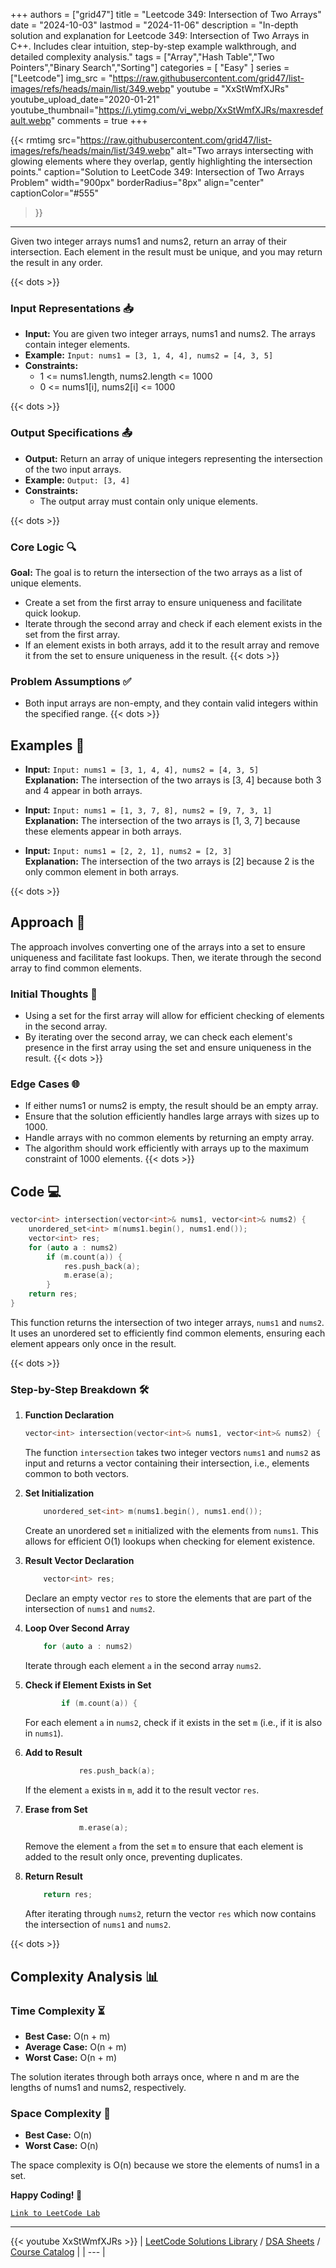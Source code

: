 
+++
authors = ["grid47"]
title = "Leetcode 349: Intersection of Two Arrays"
date = "2024-10-03"
lastmod = "2024-11-06"
description = "In-depth solution and explanation for Leetcode 349: Intersection of Two Arrays in C++. Includes clear intuition, step-by-step example walkthrough, and detailed complexity analysis."
tags = ["Array","Hash Table","Two Pointers","Binary Search","Sorting"]
categories = [
    "Easy"
]
series = ["Leetcode"]
img_src = "https://raw.githubusercontent.com/grid47/list-images/refs/heads/main/list/349.webp"
youtube = "XxStWmfXJRs"
youtube_upload_date="2020-01-21"
youtube_thumbnail="https://i.ytimg.com/vi_webp/XxStWmfXJRs/maxresdefault.webp"
comments = true
+++


{{< rmtimg 
    src="https://raw.githubusercontent.com/grid47/list-images/refs/heads/main/list/349.webp" 
    alt="Two arrays intersecting with glowing elements where they overlap, gently highlighting the intersection points."
    caption="Solution to LeetCode 349: Intersection of Two Arrays Problem"
    width="900px"
    borderRadius="8px"
    align="center" 
    captionColor="#555"
>}}
---
Given two integer arrays nums1 and nums2, return an array of their intersection. Each element in the result must be unique, and you may return the result in any order.
<!--more-->
{{< dots >}}
### Input Representations 📥
- **Input:** You are given two integer arrays, nums1 and nums2. The arrays contain integer elements.
- **Example:** `Input: nums1 = [3, 1, 4, 4], nums2 = [4, 3, 5]`
- **Constraints:**
	- 1 <= nums1.length, nums2.length <= 1000
	- 0 <= nums1[i], nums2[i] <= 1000

{{< dots >}}
### Output Specifications 📤
- **Output:** Return an array of unique integers representing the intersection of the two input arrays.
- **Example:** `Output: [3, 4]`
- **Constraints:**
	- The output array must contain only unique elements.

{{< dots >}}
### Core Logic 🔍
**Goal:** The goal is to return the intersection of the two arrays as a list of unique elements.

- Create a set from the first array to ensure uniqueness and facilitate quick lookup.
- Iterate through the second array and check if each element exists in the set from the first array.
- If an element exists in both arrays, add it to the result array and remove it from the set to ensure uniqueness in the result.
{{< dots >}}
### Problem Assumptions ✅
- Both input arrays are non-empty, and they contain valid integers within the specified range.
{{< dots >}}
## Examples 🧩
- **Input:** `Input: nums1 = [3, 1, 4, 4], nums2 = [4, 3, 5]`  \
  **Explanation:** The intersection of the two arrays is [3, 4] because both 3 and 4 appear in both arrays.

- **Input:** `Input: nums1 = [1, 3, 7, 8], nums2 = [9, 7, 3, 1]`  \
  **Explanation:** The intersection of the two arrays is [1, 3, 7] because these elements appear in both arrays.

- **Input:** `Input: nums1 = [2, 2, 1], nums2 = [2, 3]`  \
  **Explanation:** The intersection of the two arrays is [2] because 2 is the only common element in both arrays.

{{< dots >}}
## Approach 🚀
The approach involves converting one of the arrays into a set to ensure uniqueness and facilitate fast lookups. Then, we iterate through the second array to find common elements.

### Initial Thoughts 💭
- Using a set for the first array will allow for efficient checking of elements in the second array.
- By iterating over the second array, we can check each element's presence in the first array using the set and ensure uniqueness in the result.
{{< dots >}}
### Edge Cases 🌐
- If either nums1 or nums2 is empty, the result should be an empty array.
- Ensure that the solution efficiently handles large arrays with sizes up to 1000.
- Handle arrays with no common elements by returning an empty array.
- The algorithm should work efficiently with arrays up to the maximum constraint of 1000 elements.
{{< dots >}}
## Code 💻
```cpp
vector<int> intersection(vector<int>& nums1, vector<int>& nums2) {
    unordered_set<int> m(nums1.begin(), nums1.end());
    vector<int> res;
    for (auto a : nums2)
        if (m.count(a)) {
            res.push_back(a);
            m.erase(a);
        }
    return res;
}
```

This function returns the intersection of two integer arrays, `nums1` and `nums2`. It uses an unordered set to efficiently find common elements, ensuring each element appears only once in the result.

{{< dots >}}
### Step-by-Step Breakdown 🛠️
1. **Function Declaration**
	```cpp
	vector<int> intersection(vector<int>& nums1, vector<int>& nums2) {
	```
	The function `intersection` takes two integer vectors `nums1` and `nums2` as input and returns a vector containing their intersection, i.e., elements common to both vectors.

2. **Set Initialization**
	```cpp
	    unordered_set<int> m(nums1.begin(), nums1.end());
	```
	Create an unordered set `m` initialized with the elements from `nums1`. This allows for efficient O(1) lookups when checking for element existence.

3. **Result Vector Declaration**
	```cpp
	    vector<int> res;
	```
	Declare an empty vector `res` to store the elements that are part of the intersection of `nums1` and `nums2`.

4. **Loop Over Second Array**
	```cpp
	    for (auto a : nums2)
	```
	Iterate through each element `a` in the second array `nums2`.

5. **Check if Element Exists in Set**
	```cpp
	        if (m.count(a)) {
	```
	For each element `a` in `nums2`, check if it exists in the set `m` (i.e., if it is also in `nums1`).

6. **Add to Result**
	```cpp
	            res.push_back(a);
	```
	If the element `a` exists in `m`, add it to the result vector `res`.

7. **Erase from Set**
	```cpp
	            m.erase(a);
	```
	Remove the element `a` from the set `m` to ensure that each element is added to the result only once, preventing duplicates.

8. **Return Result**
	```cpp
	    return res;
	```
	After iterating through `nums2`, return the vector `res` which now contains the intersection of `nums1` and `nums2`.

{{< dots >}}
## Complexity Analysis 📊
### Time Complexity ⏳
- **Best Case:** O(n + m)
- **Average Case:** O(n + m)
- **Worst Case:** O(n + m)

The solution iterates through both arrays once, where n and m are the lengths of nums1 and nums2, respectively.

### Space Complexity 💾
- **Best Case:** O(n)
- **Worst Case:** O(n)

The space complexity is O(n) because we store the elements of nums1 in a set.

**Happy Coding! 🎉**


[`Link to LeetCode Lab`](https://leetcode.com/problems/intersection-of-two-arrays/description/)

---
{{< youtube XxStWmfXJRs >}}
| [LeetCode Solutions Library](https://grid47.xyz/leetcode/) / [DSA Sheets](https://grid47.xyz/sheets/) / [Course Catalog](https://grid47.xyz/courses/) |
| --- |
